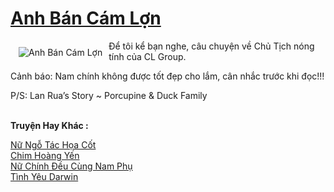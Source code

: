 <a href="https://utruyen.com/anh-ban-cam-lon/12114/" title="Anh Bán Cám Lợn"><h1>Anh Bán Cám Lợn</h1></a><div style="display:table"><img align="right" style="float: left; padding: 10px;" src="https://utruyen.com/images/story/200x260/anh-ban-cam-lon.jpg" alt="Anh Bán Cám Lợn">Để tôi kể bạn nghe, câu chuyện về Chủ Tịch nóng tính của CL Group. <p></p>Cảnh báo: Nam chính không được tốt đẹp cho lắm, cân nhắc trước khi đọc!!!<p></p>P/S: Lan Rua’s Story ~ Porcupine & Duck Family</div><p><br><b>Truyện Hay Khác :</b></p><a href="https://utruyen.com/nu-ngo-tac-hoa-cot/17504/" alt="Nữ Ngỗ Tác Họa Cốt">Nữ Ngỗ Tác Họa Cốt</a><br/><a href="https://github.com/quanluxury/ngontinhhot/tree/master/truyenhay/17177/" alt="Chim Hoàng Yến">Chim Hoàng Yến</a><br/><a href="https://github.com/quanluxury/ngontinhhot/tree/master/truyenhay/19191/" alt="Nữ Chính Đều Cùng Nam Phụ">Nữ Chính Đều Cùng Nam Phụ</a><br/><a href="https://truyenngontinhay.wordpress.com/2019/10/03/tinh-yeu-darwin/" alt="Tình Yêu Darwin">Tình Yêu Darwin</a><br/>